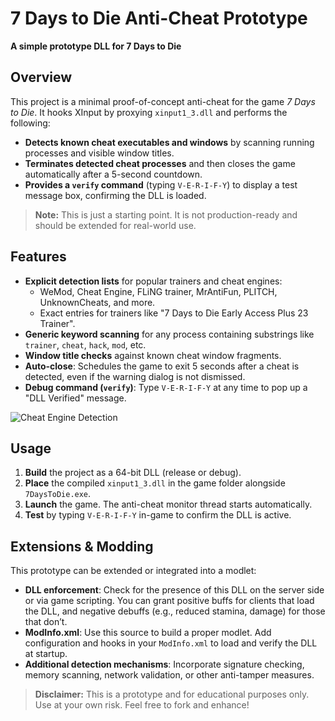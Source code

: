 # 7 Days to Die Anti-Cheat Prototype

**A simple prototype DLL for 7 Days to Die**

## Overview
This project is a minimal proof-of-concept anti-cheat for the game *7 Days to Die*. It hooks XInput by proxying `xinput1_3.dll` and performs the following:

- **Detects known cheat executables and windows** by scanning running processes and visible window titles.
- **Terminates detected cheat processes** and then closes the game automatically after a 5-second countdown.
- **Provides a `verify` command** (typing `V-E-R-I-F-Y`) to display a test message box, confirming the DLL is loaded.

> **Note:** This is just a starting point. It is not production-ready and should be extended for real-world use.

## Features

- **Explicit detection lists** for popular trainers and cheat engines:
  - WeMod, Cheat Engine, FLiNG trainer, MrAntiFun, PLITCH, UnknownCheats, and more.
  - Exact entries for trainers like "7 Days to Die Early Access Plus 23 Trainer".
- **Generic keyword scanning** for any process containing substrings like `trainer`, `cheat`, `hack`, `mod`, etc.
- **Window title checks** against known cheat window fragments.
- **Auto-close**: Schedules the game to exit 5 seconds after a cheat is detected, even if the warning dialog is not dismissed.
- **Debug command (`verify`)**: Type `V-E-R-I-F-Y` at any time to pop up a "DLL Verified" message.

![Cheat Engine Detection](https://i.imgur.com/LDHBTEL.png)

## Usage

1. **Build** the project as a 64-bit DLL (release or debug).
2. **Place** the compiled `xinput1_3.dll` in the game folder alongside `7DaysToDie.exe`.
3. **Launch** the game. The anti-cheat monitor thread starts automatically.
4. **Test** by typing `V-E-R-I-F-Y` in-game to confirm the DLL is active.

## Extensions & Modding

This prototype can be extended or integrated into a modlet:

- **DLL enforcement**: Check for the presence of this DLL on the server side or via game scripting. You can grant positive buffs for clients that load the DLL, and negative debuffs (e.g., reduced stamina, damage) for those that don’t.
- **ModInfo.xml**: Use this source to build a proper modlet. Add configuration and hooks in your `ModInfo.xml` to load and verify the DLL at startup.
- **Additional detection mechanisms**: Incorporate signature checking, memory scanning, network validation, or other anti-tamper measures.


> **Disclaimer:** This is a prototype and for educational purposes only. Use at your own risk. Feel free to fork and enhance!

